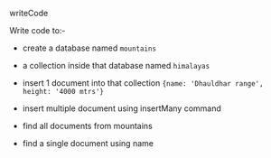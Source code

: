 writeCode

Write code to:-

- create a database named `mountains`
<!-- use mountains -->
- a collection inside that database named `himalayas`
<!-- db.createCollection("himalayas") -->
- insert 1 document into that collection `{name: 'Dhauldhar range', height: '4000 mtrs'}`
<!-- db.himalayas.insert({name: 'Dhauldhar range', height: '4000 mtrs'}) -->
- insert multiple document using insertMany command
<!-- db.himalayas.insertMany([{name: 'Aravalli', height: '6000 mtrs'}, {name: "Satpura", height: '7000 mtrs'}]) -->
- find all documents from mountains
<!-- db.himalayas.find() -->
- find a single document using name
<!-- db.himalayas.find({name: 'Aravalli'}) -->
